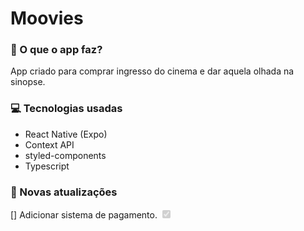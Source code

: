 # Moovies

### 🎯 O que o app faz?

App criado para comprar ingresso do cinema e dar aquela olhada na sinopse.

###  💻 Tecnologias usadas

- React Native (Expo)
- Context API
- styled-components
- Typescript

### 📅 Novas atualizações

[] Adicionar sistema de pagamento.
<input type="checkbox" disabled checked />
